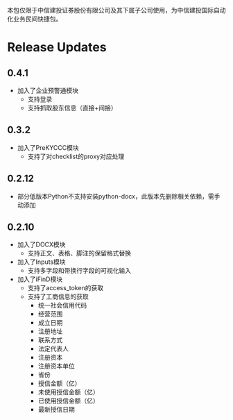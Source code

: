 本包仅限于中信建投证券股份有限公司及其下属子公司使用，为中信建投国际自动化业务民间快捷包。


# Release Updates

## 0.4.1
- 加入了企业预警通模块
    - 支持登录
    - 支持抓取股东信息（直接+间接）

## 0.3.2
- 加入了PreKYCCC模块
    - 支持了对checklist的proxy对应处理

## 0.2.12
- 部分低版本Python不支持安装python-docx，此版本先删除相关依赖，需手动添加

## 0.2.10
- 加入了DOCX模块
    - 支持正文、表格、脚注的保留格式替换
- 加入了Inputs模块
    - 支持多字段和带换行字段的可视化输入
- 加入了iFinD模块
    - 支持了access_token的获取
    - 支持了工商信息的获取
        - 统一社会信用代码
        - 经营范围
        - 成立日期
        - 注册地址
        - 联系方式
        - 法定代表人
        - 注册资本
        - 注册资本单位
        - 省份
        - 授信金额（亿）
        - 未使用授信金额（亿）
        - 已使用授信金额（亿）
        - 最新授信日期